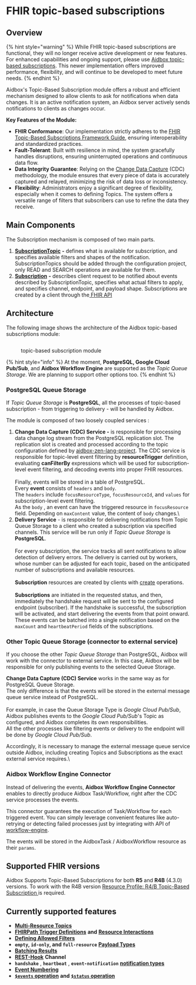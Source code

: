 # FHIR topic-based subscriptions

## Overview

{% hint style="warning" %}
While FHIR topic-based subscriptions are functional, they will no longer receive active development or new features. For enhanced capabilities and ongoing support, please use [Aidbox topic-based subscriptions](../../../../modules/topic-based-subscriptions/wip-dynamic-subscriptiontopic-with-destinations/). This newer implementation offers improved performance, flexibility, and will continue to be developed to meet future needs.
{% endhint %}

Aidbox's Topic-Based Subscription module offers a robust and efficient mechanism designed to allow clients to ask for notifications when data changes. It is an active notification system, an Aidbox server actively sends notifications to clients as changes occur.

**Key Features of the Module:**

* **FHIR Conformance**: Our implementation strictly adheres to the [FHIR Topic-Based Subscriptions Framework Guide](https://build.fhir.org/subscriptions.html), ensuring interoperability and standardized practices.
* **Fault-Tolerant**: Built with resilience in mind, the system gracefully handles disruptions, ensuring uninterrupted operations and continuous data flow.
* **Data Integrity Guarantee**: Relying on the [Change Data Capture](https://en.wikipedia.org/wiki/Change_data_capture) (CDC) methodology, the module ensures that every piece of data is accurately captured and relayed, minimizing the risk of data loss or inconsistency.
* **Flexibility**: Administrators enjoy a significant degree of flexibility, especially when it comes to defining Topics. The system offers a versatile range of filters that subscribers can use to refine the data they receive.

## **Main Components**

The Subscription mechanism is composed of two main parts.

1. [**SubscriptionTopic**](https://build.fhir.org/subscriptiontopic.html) **-** defines what is available for subscription, and specifies available filters and shapes of the notification. SubscriptionTopics should be added through the configuration project, only READ and SEARCH operations are available for them.
2. [**Subscription**](https://build.fhir.org/subscription.html#Subscription) **-** describes client request to be notified about events described by SubscriptionTopic, specifies what actual filters to apply, and specifies channel, endpoint, and payload shape. Subscriptions are created by a client through the[ FHIR API](https://build.fhir.org/subscriptions.html#creating-a-subscription)

## Architecture

The following image shows the architecture of the Aidbox topic-based subscriptions module:

<figure><img src="../../../../../.gitbook/assets/topic-based-subscription.png" alt=""><figcaption><p>topic-based subscription module</p></figcaption></figure>

{% hint style="info" %}
At the moment, **PostgreSQL, Google Cloud Pub/Sub**, and **Aidbox Workflow Engine** are supported as the _Topic Queue Storage_. We are planning to support other options too.
{% endhint %}

### PostgreSQL Queue Storage

If _Topic Queue Storage_ is **PostgreSQL**, all the processes of topic-based subscription - from triggering to delivery - will be handled by Aidbox.

The module is composed of two loosely coupled services :

1. **Change Data Capture (CDC) Service -** is responsible for processing data change log stream from the PostgreSQL replication slot. The replication slot is created and processed according to the topic configuration defined by [aidbox-zen-lang-project](../aidbox-zen-lang-project/). The CDC service is responsible for topic-level event filtering by **resourceTrigger** definition, evaluating **canFilterBy** expressions which will be used for subscription-level event filtering, and decoding events into proper FHIR resources.\
   \
   Finally, events will be stored in a table of PostgreSQL.\
   Every **event** consists of `headers` and `body`.\
   The `headers` include `focusResourceType`, `focusResourceId`, and `values` for subscription-level event filtering.\
   As the `body` , an event can have the triggered resource in `focusResource` field. Depending on `maxContent` value, the content of `body` changes.\\
2. **Delivery Service** - is responsible for delivering notifications from Topic Queue Storage to a client who created a subscription via specified channels. This service will be run only if _Topic Queue Storage_ is **PostgreSQL**.\
   \
   For every subscription, the service tracks all sent notifications to allow detection of delivery errors. The delivery is carried out by workers, whose number can be adjusted for each topic, based on the anticipated number of subscriptions and available resources.\
   \
   **Subscription** resources are created by clients with [create](https://www.hl7.org/fhir/http.html#create) operations.\
   \
   **Subscriptions** are initiated in the requested status, and then, immediately the handshake request will be sent to the configured endpoint (subscriber). If the handshake is successful, the subscription will be activated, and start delivering the events from that point onward. These events can be batched into a single notification based on the `maxCount` and `heartbeatPeriod` fields of the subscriptions.

### Other Topic Queue Storage (connector to external service)

If you choose the other _Topic Queue Storage_ than PostgreSQL, Aidbox will work with the connector to external service. In this case, Aidbox will be responsible for only publishing events to the selected Queue Storage.

**Change Data Capture (CDC) Service** works in the same way as for PostgreSQL Queue Storage.\
The only difference is that the events will be stored in the external message queue service instead of PostgreSQL.\
\
For example, in case the Queue Storage Type is _Google Cloud Pub/Sub_, Aidbox publishes events to the _Google Cloud Pub/Sub_'s Topic as configured, and Aidbox completes its own responsibilities.\
All the other processes like filtering events or delivery to the endpoint will be done by _Google Cloud Pub/Sub_.

Accordingly, it is necessary to manage the external message queue service outside Aidbox, including creating Topics and Subscriptions as the exact external service requires.\\

### Aidbox Workflow Engine Connector

Instead of delivering the events, **Aidbox Workflow Engine Connector** enables to directly produce Aidbox Task/Workflow, right after the CDC service processes the events.

This connector guarantees the execution of Task/Workflow for each triggered event. You can simply leverage convenient features like auto-retrying or detecting failed processes just by integrating with API of [workflow-engine](../workflow-engine/).

The events will be stored in the AidboxTask / AidboxWorkflow resource as their `params`.

## Supported FHIR versions

Aidbox Supports Topic-Based Subscriptions for both **R5** and **R4B** (4.3.0) versions. To work with the R4B version [Resource Profile: R4/B Topic-Based Subscription ](https://build.fhir.org/ig/HL7/fhir-subscription-backport-ig/StructureDefinition-backport-subscription.html)is required.

## Currently supported features

* [**Multi-Resource Topics**](https://build.fhir.org/subscriptions.html#multi-resource-topics)
* [**FHIRPath Trigger Definitions**](https://build.fhir.org/subscriptiontopic.html#fhirpath-criteria) **and** [**Resource Interactions**](https://build.fhir.org/subscriptiontopic.html#resource-operation-pairs)
* [**Defining Allowed Filters**](https://build.fhir.org/subscriptiontopic.html#filters)
* **`empty`, `id-only`, and `full-resource`** [**Payload Types**](https://build.fhir.org/subscription.html#payloads)
* [**Batching Results**](https://build.fhir.org/subscription.html#batching)
* [**REST-Hook**](https://build.fhir.org/subscription.html#rest-hook) **Channel**
* **`handshake`** , **`heartbeat`** , **`event-notification`** [**notification types**](https://build.fhir.org/subscriptionstatus.html#notification-types)
* [**Event Numbering**](https://build.fhir.org/subscriptionstatus.html#event-numbering)
* [**`$events` operation**](https://build.fhir.org/subscription-operation-events.html) **and** [**`$status` operation**](https://build.fhir.org/subscription-operation-status.html)

